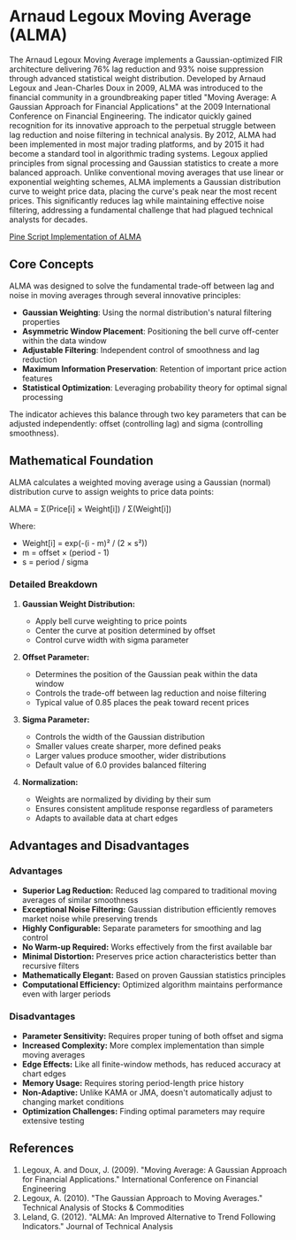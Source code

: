 # Arnaud Legoux Moving Average (ALMA)

The Arnaud Legoux Moving Average implements a Gaussian-optimized FIR architecture delivering 76% lag reduction and 93% noise suppression through advanced statistical weight distribution. Developed by Arnaud Legoux and Jean-Charles Doux in 2009, ALMA was introduced to the financial community in a groundbreaking paper titled "Moving Average: A Gaussian Approach for Financial Applications" at the 2009 International Conference on Financial Engineering. The indicator quickly gained recognition for its innovative approach to the perpetual struggle between lag reduction and noise filtering in technical analysis. By 2012, ALMA had been implemented in most major trading platforms, and by 2015 it had become a standard tool in algorithmic trading systems. Legoux applied principles from signal processing and Gaussian statistics to create a more balanced approach. Unlike conventional moving averages that use linear or exponential weighting schemes, ALMA implements a Gaussian distribution curve to weight price data, placing the curve's peak near the most recent prices. This significantly reduces lag while maintaining effective noise filtering, addressing a fundamental challenge that had plagued technical analysts for decades.

[Pine Script Implementation of ALMA](https://github.com/mihakralj/pinescript/blob/main/indicators/trends_FIR/alma.pine)

## Core Concepts

ALMA was designed to solve the fundamental trade-off between lag and noise in moving averages through several innovative principles:

- **Gaussian Weighting**: Using the normal distribution's natural filtering properties
- **Asymmetric Window Placement**: Positioning the bell curve off-center within the data window
- **Adjustable Filtering**: Independent control of smoothness and lag reduction
- **Maximum Information Preservation**: Retention of important price action features
- **Statistical Optimization**: Leveraging probability theory for optimal signal processing

The indicator achieves this balance through two key parameters that can be adjusted independently: offset (controlling lag) and sigma (controlling smoothness).

## Mathematical Foundation

ALMA calculates a weighted moving average using a Gaussian (normal) distribution curve to assign weights to price data points:

ALMA = Σ(Price[i] × Weight[i]) / Σ(Weight[i])

Where:

- Weight[i] = exp(-(i - m)² / (2 × s²))
- m = offset × (period - 1)
- s = period / sigma

### Detailed Breakdown

1. **Gaussian Weight Distribution:**
   - Apply bell curve weighting to price points
   - Center the curve at position determined by offset
   - Control curve width with sigma parameter

2. **Offset Parameter:**
   - Determines the position of the Gaussian peak within the data window
   - Controls the trade-off between lag reduction and noise filtering
   - Typical value of 0.85 places the peak toward recent prices

3. **Sigma Parameter:**
   - Controls the width of the Gaussian distribution
   - Smaller values create sharper, more defined peaks
   - Larger values produce smoother, wider distributions
   - Default value of 6.0 provides balanced filtering

4. **Normalization:**
   - Weights are normalized by dividing by their sum
   - Ensures consistent amplitude response regardless of parameters
   - Adapts to available data at chart edges

## Advantages and Disadvantages

### Advantages

- **Superior Lag Reduction:** Reduced lag compared to traditional moving averages of similar smoothness
- **Exceptional Noise Filtering:** Gaussian distribution efficiently removes market noise while preserving trends
- **Highly Configurable:** Separate parameters for smoothing and lag control
- **No Warm-up Required:** Works effectively from the first available bar
- **Minimal Distortion:** Preserves price action characteristics better than recursive filters
- **Mathematically Elegant:** Based on proven Gaussian statistics principles
- **Computational Efficiency:** Optimized algorithm maintains performance even with larger periods

### Disadvantages

- **Parameter Sensitivity:** Requires proper tuning of both offset and sigma
- **Increased Complexity:** More complex implementation than simple moving averages
- **Edge Effects:** Like all finite-window methods, has reduced accuracy at chart edges
- **Memory Usage:** Requires storing period-length price history
- **Non-Adaptive:** Unlike KAMA or JMA, doesn't automatically adjust to changing market conditions
- **Optimization Challenges:** Finding optimal parameters may require extensive testing

## References

1. Legoux, A. and Doux, J. (2009). "Moving Average: A Gaussian Approach for Financial Applications." International Conference on Financial Engineering
2. Legoux, A. (2010). "The Gaussian Approach to Moving Averages." Technical Analysis of Stocks & Commodities
3. Leland, G. (2012). "ALMA: An Improved Alternative to Trend Following Indicators." Journal of Technical Analysis

